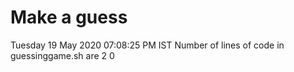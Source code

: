 # Make a guess
Tuesday 19 May 2020 07:08:25 PM IST
Number of lines of code in guessinggame.sh are 
2
0

